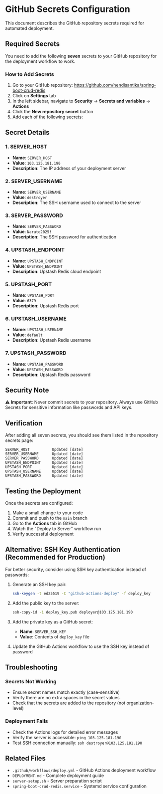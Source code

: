 # GitHub Secrets Configuration

This document describes the GitHub repository secrets required for automated deployment.

## Required Secrets

You need to add the following **seven** secrets to your GitHub repository for the deployment workflow to work.

### How to Add Secrets

1. Go to your GitHub repository: https://github.com/hendisantika/spring-boot-crud-redis
2. Click on **Settings** tab
3. In the left sidebar, navigate to **Security** → **Secrets and variables** → **Actions**
4. Click the **New repository secret** button
5. Add each of the following secrets:

## Secret Details

### 1. SERVER_HOST

- **Name**: `SERVER_HOST`
- **Value**: `103.125.181.190`
- **Description**: The IP address of your deployment server

### 2. SERVER_USERNAME

- **Name**: `SERVER_USERNAME`
- **Value**: `destroyer`
- **Description**: The SSH username used to connect to the server

### 3. SERVER_PASSWORD

- **Name**: `SERVER_PASSWORD`
- **Value**: `Naruto2025!`
- **Description**: The SSH password for authentication

### 4. UPSTASH_ENDPOINT

- **Name**: `UPSTASH_ENDPOINT`
- **Value**: `UPSTASH_ENDPOINT`
- **Description**: Upstash Redis cloud endpoint

### 5. UPSTASH_PORT

- **Name**: `UPSTASH_PORT`
- **Value**: `6379`
- **Description**: Upstash Redis port

### 6. UPSTASH_USERNAME

- **Name**: `UPSTASH_USERNAME`
- **Value**: `default`
- **Description**: Upstash Redis username

### 7. UPSTASH_PASSWORD

- **Name**: `UPSTASH_PASSWORD`
- **Value**: `UPSTASH_PASSWORD`
- **Description**: Upstash Redis password

## Security Note

⚠️ **Important**: Never commit secrets to your repository. Always use GitHub Secrets for sensitive information like
passwords and API keys.

## Verification

After adding all seven secrets, you should see them listed in the repository secrets page:

```
SERVER_HOST          Updated [date]
SERVER_USERNAME      Updated [date]
SERVER_PASSWORD      Updated [date]
UPSTASH_ENDPOINT     Updated [date]
UPSTASH_PORT         Updated [date]
UPSTASH_USERNAME     Updated [date]
UPSTASH_PASSWORD     Updated [date]
```

## Testing the Deployment

Once the secrets are configured:

1. Make a small change to your code
2. Commit and push to the `main` branch
3. Go to the **Actions** tab in GitHub
4. Watch the "Deploy to Server" workflow run
5. Verify successful deployment

## Alternative: SSH Key Authentication (Recommended for Production)

For better security, consider using SSH key authentication instead of passwords:

1. Generate an SSH key pair:
   ```bash
   ssh-keygen -t ed25519 -C "github-actions-deploy" -f deploy_key
   ```

2. Add the public key to the server:
   ```bash
   ssh-copy-id -i deploy_key.pub deployer@103.125.181.190
   ```

3. Add the private key as a GitHub secret:
    - **Name**: `SERVER_SSH_KEY`
    - **Value**: Contents of `deploy_key` file

4. Update the GitHub Actions workflow to use the SSH key instead of password

## Troubleshooting

### Secrets Not Working

- Ensure secret names match exactly (case-sensitive)
- Verify there are no extra spaces in the secret values
- Check that the secrets are added to the repository (not organization-level)

### Deployment Fails

- Check the Actions logs for detailed error messages
- Verify the server is accessible: `ping 103.125.181.190`
- Test SSH connection manually: `ssh destroyer@103.125.181.190`

## Related Files

- `.github/workflows/deploy.yml` - GitHub Actions deployment workflow
- `DEPLOYMENT.md` - Complete deployment guide
- `server-setup.sh` - Server preparation script
- `spring-boot-crud-redis.service` - Systemd service configuration
